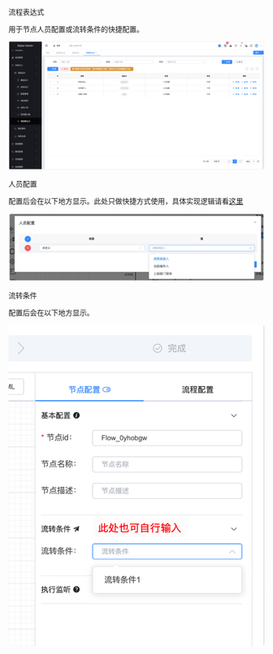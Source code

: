 流程表达式

用于节点人员配置或流转条件的快捷配置。

![image-20220222141453092](https://raw.githubusercontent.com/Yuchenhui/notes/main/pic/1746692414444.png)

人员配置

配置后会在以下地方显示。此处只做快捷方式使用，具体实现逻辑请看[这里](https://docs.nutflow.vip/guide/faq/question.html#%E4%BA%BA%E5%91%98%E9%85%8D%E7%BD%AE)

![](https://raw.githubusercontent.com/Yuchenhui/notes/main/pic/1746692441770.png)

流转条件

配置后会在以下地方显示。

![](https://raw.githubusercontent.com/Yuchenhui/notes/main/pic/1746692461763.png)